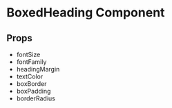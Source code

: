 # BoxedHeading Component

## Props

- fontSize
- fontFamily
- headingMargin
- textColor
- boxBorder
- boxPadding
- borderRadius

